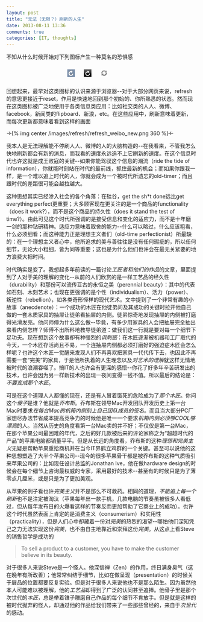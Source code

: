 ```yaml
---
layout: post
title: "无法（无限？）刷新的人生"
date: 2013-08-11 13:36
comments: true
categories: [IT, thoughts]
---
```


不知从什么时候开始对下列图标产生一种莫名的恐惧感

<div style='width:200px; margin:0 auto'>
    <img src='/images/refresh/refresh_icon_ios1.png' width=20 height=20 style='margin:10px'>
    <img src='/images/refresh/refresh_icon_ios2.gif' width=20 height=20 style='margin:10px'>
    <img src='/images/refresh/refresh_icon_android.png' width=20 height=20 style='margin:10px'>
</div>

回想起来，最早对这类图标的认识来源于浏览器--对于大部分网页来说，refresh的意思更接近于reset，作用是快速地回到那个初始的、你所熟悉的状态。然而现在这类图标被广泛地使用于各类信息类应用：比如社交类的人人、微博、facebook，新闻类的flipboard、新浪，etc。在这些应用中，刷新意味着更新，而每次更新都意味着看到这样的画面

->{% img center /images/refresh/refresh_weibo_new.png 360 %}<-

我本人是无法理解能不停刷人人、微博的人的大脑构造的--在我看来，不管我怎么快地刷新都会有新的消息，而我看的速度永远追不上它刷新的速度。在这个信息时代也许这就是成王败寇的关键--如果你能驾驭这个信息的潮流（ride the tide of information），你就能时刻站在时代的最前线，抓住最新的机会；而如果你跟我一样，是一个难以追上时代的人，你就会成为一个被时代所遗忘的old-timer；而且跟时代的差距很可能会越拉越大。

这种思想其实已经渗入社会的各个角落：在硅谷，get the sh*t done远比get everything perfect更重要；大多顾客现在更关注的是一个商品的functionality（does it work?），而不是这个商品的持久性（does it stand the test of time?）。由此可见这个时代所强调的是接受信息和变化的适应力，而不是十年磨一剑的那种钻研精神。适应力意味着取舍的能力--什么可以略过，什么应该粗看，什么必须细看；而这种能力正是理想主义者们（old-time perfectionist）所最缺的：在一个理想主义者心中，他所追求的美与善往往是没有任何瑕疵的，所以任何细节，无论大小粗细，皆为同等重要；这也是为什么他们也许会在最无关紧要的地方浪费大把时间。

时代确实是变了。我想起多年前读的一篇讨论*工匠者和他们的作品*的文章，里面提到了人对于美的理解的变化--从前的人们欣赏的是一样工艺品的经久性（durability）和那份可以流传亘古的永恒之美（perennial beauty）：其中的代表如石刻、木刻艺术；也现在更强调的是个性（individualism）、活力（power）、叛逆性（rebellion），如各类奇形怪样的现代艺术。文中提到了一个非常有趣的小故事（anecdenote）：一个成功的木匠在他徒弟问及其成功的关键时拉开他自己做的一套木质家具的抽屉让徒弟看抽屉的内侧。徒弟惊奇地发现抽屉的内侧被打磨得光滑发亮。他问师傅为什么这么做--毕竟，有多少用家具的人会把抽屉完全抽出来看内侧怎样？师傅不出所料地教导徒弟道：做我们这一行就是要对每一个细节下足功夫。现在想到这个故事却有种强烈的*讽刺感*：在木匠逐渐被机器和工厂取代的今天，一个木匠存活尚且不易，一个连抽屉内侧都必须打磨好的强迫症木匠会怎么样呢？也许这个木匠一觉醒来发现人们不再喜欢把家具一代代传下去，也因此不再需要一套“完美”的家具，于是他所执着的人生理念以及*对艺术的理解*就这样无情地被时代的浪潮吞噬了。搞IT的人也许会有更深的感悟--你花了好多年辛苦研发出的技术，也许会因为另一样新技术的出现一夜间变得一钱不值。所以最后的结论是：*不要变成那个木匠*。

可是在这个道理人人都懂的现在，还是有人冒着饿死的危险成为了*那个木匠*。你问这个*傻子*是谁？他就是*乔布斯*。乔布斯在领导Mac开发团队开发历史上第一台Mac时要求*在每台Mac的机箱内侧刻上自己团队成员的签名*。而且当大部分PC厂家想尽办法节省成本提高竞争力的时候他是唯一一个要求*机箱内侧必须够COOL够漂亮*的人。当然从历史的角度看第一台Mac卖的并不好；不仅仅是第一台Mac，在那个苹果公司最困难的年代，之后的好几款被后来的评论家称之为“超越时代的产品”的苹果电脑都销量平平。但是从长远的角度看，乔布斯的这种*理想和完美主义*无疑是帮助苹果重拾商机并在当今IT界鹤立鸡群的一个关键。甚至可以说他的这种思想塑造了大半个苹果公司--现今的很多苹果骨干都是被乔布斯的这种气质吸引来苹果公司的：比如现任设计总监的Jonathan Ive，他在做hardware design的时候会在每个细节上咨询最权威的专家，采用最好的技术--甚至有的时候只是为了薄零点几厘米，或是只是为了更加美观。

从苹果的例子看也许*完美主义*并不是那么不可救药。相同的道理，*不能追上每一个刷新*也不是注定被淘汰（苹果每年出一款手机，几款电脑的节奏虽被很多人看低过，但从每年发布日的火爆看这样的节奏反而更加帮助了它商业上的成功）。也许这个时代虽然表面上肯定的是消费主义（consumerism）和实用性（practicality），但是人们心中却藏着一份对*完美*的热烈的渴望--哪怕他们深知凭己之力无法实现这份*完美*，也不由自主地靠近和崇拜这份*完美*。从这点上看Steve的销售哲学是成功的

> To sell a product to a customer, you have to make the customer believe in its beauty.

对于很多人来说Steve是一个怪人。他深信禅（Zen）的作用，终日满身臭气（这在晚年有所改善）；他常常纠结于细节，比如在做呈现（presentation）的时候关于展品的位置都要反复实验。但是对于很多人来说他也不是那么陌生。因为虽然他本人可能难以被理解，他的*工艺品*却得到了广泛的认同甚至追捧。他骨子里是那个次世代的*木匠*，总是举着锥子雕磨自己作品的每个细节不肯放手。但是就是这样的被时代抛弃的怪人，却通过他的作品给我们带来了一些那些曾经的，来自于*次世代*的感动。


